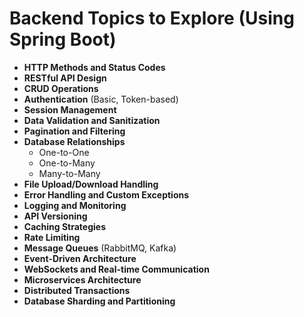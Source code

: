 # Backend Topics to Explore (Using Spring Boot)

- **HTTP Methods and Status Codes**
- **RESTful API Design**
- **CRUD Operations**
- **Authentication** (Basic, Token-based)
- **Session Management**
- **Data Validation and Sanitization**
- **Pagination and Filtering**
- **Database Relationships** 
  - One-to-One
  - One-to-Many
  - Many-to-Many
- **File Upload/Download Handling**
- **Error Handling and Custom Exceptions**
- **Logging and Monitoring**
- **API Versioning**
- **Caching Strategies**
- **Rate Limiting**
- **Message Queues** (RabbitMQ, Kafka)
- **Event-Driven Architecture**
- **WebSockets and Real-time Communication**
- **Microservices Architecture**
- **Distributed Transactions**
- **Database Sharding and Partitioning**
